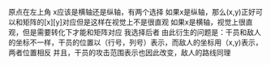 原点在左上角
x应该是横轴还是纵轴，有两个选择
如果x是纵轴，那么(x,y)正好可以和矩阵的\[x]\[y]对应但是这样在视觉上不是很直观
如果x是横轴，视觉上很直观，但是需要转化下才能和矩阵对应
我选择后者
由此衍生的问题是：干员和敌人的坐标不一样，干员的位置以（行号，列号）表示，而敌人的坐标用（x,y)表示，两者位置相反
并且，干员的攻击范围表示也因此改变，敌人的路线同理
